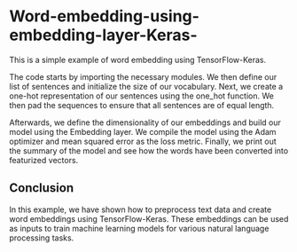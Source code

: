 # Word-embedding-using-embedding-layer-Keras-

This is a simple example of word embedding using TensorFlow-Keras.

The code starts by importing the necessary modules. We then define our list of sentences and initialize the size of our vocabulary. Next, we create a one-hot representation of our sentences using the one_hot function. We then pad the sequences to ensure that all sentences are of equal length.

Afterwards, we define the dimensionality of our embeddings and build our model using the Embedding layer. We compile the model using the Adam optimizer and mean squared error as the loss metric. Finally, we print out the summary of the model and see how the words have been converted into featurized vectors.

## Conclusion

In this example, we have shown how to preprocess text data and create word embeddings using TensorFlow-Keras. These embeddings can be used as inputs to train machine learning models for various natural language processing tasks.
